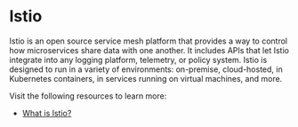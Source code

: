 



# Istio

Istio is an open source service mesh platform that provides a way to  control how microservices share data with one another. It includes APIs  that let Istio integrate into any logging platform, telemetry, or policy system. Istio is designed to run in a variety of environments:  on-premise, cloud-hosted, in Kubernetes containers, in services running  on virtual machines, and more.

Visit the following resources to learn more:

- [What is Istio?](https://www.redhat.com/en/topics/microservices/what-is-istio)